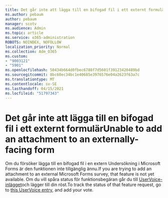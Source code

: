 ```yaml
---
title: Det går inte att lägga till en bifogad fil i ett externt formulär
ms.author: pebaum
author: pebaum
manager: scotv
ms.audience: Admin
ms.topic: article
ms.service: o365-administration
ROBOTS: NOINDEX, NOFOLLOW
localization_priority: Normal
ms.collection: Adm_O365
ms.custom:
- "9003121"
- "5901"
ms.openlocfilehash: 50434b664d0fbec6788f7d5601f39123420489bd
ms.sourcegitcommit: 8bc60ec34bc1e40685e3976576e04a2623f63a7c
ms.translationtype: MT
ms.contentlocale: sv-SE
ms.lasthandoff: 04/15/2021
ms.locfileid: "51797343"
---
```

# <a name="unable-to-add-an-attachment-to-an-externally-facing-form"></a><span data-ttu-id="ba3da-102">Det går inte att lägga till en bifogad fil i ett externt formulär</span><span class="sxs-lookup"><span data-stu-id="ba3da-102">Unable to add an attachment to an externally-facing form</span></span>

<span data-ttu-id="ba3da-103">Om du försöker lägga till en bifogad fil i en extern Undersökning i Microsoft Forms är den funktionen inte tillgänglig ännu.</span><span class="sxs-lookup"><span data-stu-id="ba3da-103">If you are trying to add an attachment to an external Microsoft Forms survey, that feature is not yet available.</span></span> <span data-ttu-id="ba3da-104">Om du vill spåra status för funktionsbegäran går du till [UserVoice-inlägget](https://go.microsoft.com/fwlink/?linkid=2133069)och lägger till din röst.</span><span class="sxs-lookup"><span data-stu-id="ba3da-104">To track the status of that feature request, go to [this UserVoice entry](https://go.microsoft.com/fwlink/?linkid=2133069), and add your vote.</span></span>
